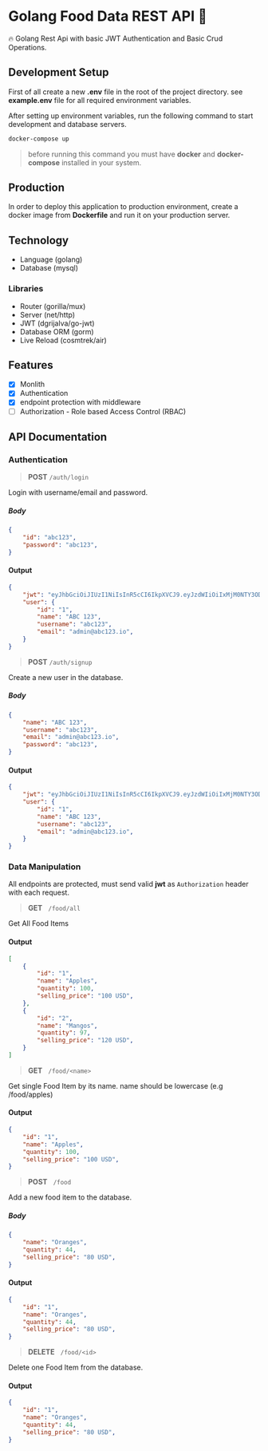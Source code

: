 # Golang Food Data REST API 🚀 

🔥 Golang Rest Api with basic JWT Authentication and Basic Crud Operations.

## Development Setup
First of all create a new **.env** file in the root of the project directory. see **example.env** file for all required environment variables.

After setting up environment variables, run the following command to start development and database servers.

```bash
docker-compose up
```
> before running this command you must have **docker** and **docker-compose** installed in your system.

## Production
In order to deploy this application to production environment, create a docker image from **Dockerfile** and run it on your production server.


## Technology
- Language (golang)
- Database (mysql)
### Libraries
- Router (gorilla/mux)
- Server (net/http)
- JWT (dgrijalva/go-jwt)<!-- - Password Encryption (bcrypt) -->
- Database ORM (gorm) 
- Live Reload (cosmtrek/air)

## Features
- [x] Monlith  
- [x] Authentication
- [x] endpoint protection with middleware
- [ ] Authorization - Role based Access Control (RBAC)

## API Documentation

### Authentication
> **POST** ``/auth/login``

Login with username/email and password.

##### Body

```json
{
    "id": "abc123",
    "password": "abc123",
}
```

#### Output

```json
{
    "jwt": "eyJhbGciOiJIUzI1NiIsInR5cCI6IkpXVCJ9.eyJzdWIiOiIxMjM0NTY3ODkwIiwibmFtZSI6IkpvaG4gRG9lIiwiaWF0IjoxNTE2MjM5MDIyfQ.SflKxwRJSMeKKF2QT4fwpMeJf36POk6yJV_adQssw5c",
    "user": {
        "id": "1",
        "name": "ABC 123",
        "username": "abc123",
        "email": "admin@abc123.io",
    }
}
```

> **POST** ``/auth/signup``

Create a new user in the database.

##### Body

```json
{
    "name": "ABC 123",
    "username": "abc123",
    "email": "admin@abc123.io",
    "password": "abc123",
}
```

#### Output

```json
{
    "jwt": "eyJhbGciOiJIUzI1NiIsInR5cCI6IkpXVCJ9.eyJzdWIiOiIxMjM0NTY3ODkwIiwibmFtZSI6IkpvaG4gRG9lIiwiaWF0IjoxNTE2MjM5MDIyfQ.SflKxwRJSMeKKF2QT4fwpMeJf36POk6yJV_adQssw5c",
    "user": {
        "id": "1",
        "name": "ABC 123",
        "username": "abc123",
        "email": "admin@abc123.io",
    }
}
```

### Data Manipulation

All endpoints are protected, must send valid **jwt** as ``Authorization`` header with each request.

> **GET** &nbsp; ``/food/all``

Get All Food Items

#### Output

```json
[
    {
        "id": "1",
        "name": "Apples",
        "quantity": 100,
        "selling_price": "100 USD",
    },
    {
        "id": "2",
        "name": "Mangos",
        "quantity": 97,
        "selling_price": "120 USD",
    }
]
```

> **GET** &nbsp; ``/food/<name>``

Get single Food Item by its name. name should be lowercase (e.g /food/apples)

#### Output

```json
{
    "id": "1",
    "name": "Apples",
    "quantity": 100,
    "selling_price": "100 USD",
}
```

> **POST** &nbsp; ``/food``

Add a new food item to the database.

##### Body

```json
{
    "name": "Oranges",
    "quantity": 44,
    "selling_price": "80 USD",
}
```

#### Output

```json
{
    "id": "1",
    "name": "Oranges",
    "quantity": 44,
    "selling_price": "80 USD",
}
```
> **DELETE** &nbsp; ``/food/<id>``

Delete one Food Item from the database.

#### Output

```json
{
    "id": "1",
    "name": "Oranges",
    "quantity": 44,
    "selling_price": "80 USD",
}
```